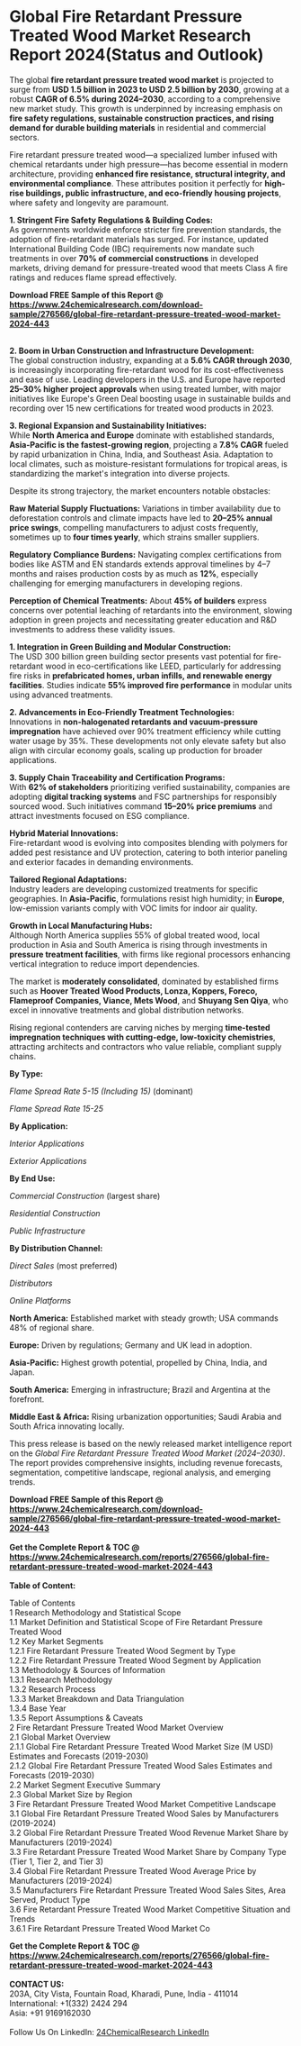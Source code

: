 <h1>Global Fire Retardant Pressure Treated Wood Market Research Report 2024(Status and Outlook)</h1><p>The global <strong>fire retardant pressure treated wood market</strong> is projected to surge from <strong>USD 1.5 billion in 2023 to USD 2.5 billion by 2030</strong>, growing at a robust <strong>CAGR of 6.5% during 2024–2030</strong>, according to a comprehensive new market study. This growth is underpinned by increasing emphasis on <strong>fire safety regulations, sustainable construction practices, and rising demand for durable building materials</strong> in residential and commercial sectors.</p><p>Fire retardant pressure treated wood—a specialized lumber infused with chemical retardants under high pressure—has become essential in modern architecture, providing <strong>enhanced fire resistance, structural integrity, and environmental compliance</strong>. These attributes position it perfectly for <strong>high-rise buildings, public infrastructure, and eco-friendly housing projects</strong>, where safety and longevity are paramount.</p><p><strong>1. Stringent Fire Safety Regulations &amp; Building Codes:</strong><br>
As governments worldwide enforce stricter fire prevention standards, the adoption of fire-retardant materials has surged. For instance, updated International Building Code (IBC) requirements now mandate such treatments in over <strong>70% of commercial constructions</strong> in developed markets, driving demand for pressure-treated wood that meets Class A fire ratings and reduces flame spread effectively.</p><div><b>Download FREE Sample of this Report @ 
            <a href="https://www.24chemicalresearch.com/download-sample/276566/global-fire-retardant-pressure-treated-wood-market-2024-443">
            https://www.24chemicalresearch.com/download-sample/276566/global-fire-retardant-pressure-treated-wood-market-2024-443</a></b></div><br><p><strong>2. Boom in Urban Construction and Infrastructure Development:</strong><br>
The global construction industry, expanding at a <strong>5.6% CAGR through 2030</strong>, is increasingly incorporating fire-retardant wood for its cost-effectiveness and ease of use. Leading developers in the U.S. and Europe have reported <strong>25–30% higher project approvals</strong> when using treated lumber, with major initiatives like Europe's Green Deal boosting usage in sustainable builds and recording over 15 new certifications for treated wood products in 2023.</p><p><strong>3. Regional Expansion and Sustainability Initiatives:</strong><br>
While <strong>North America and Europe</strong> dominate with established standards, <strong>Asia-Pacific is the fastest-growing region</strong>, projecting a <strong>7.8% CAGR</strong> fueled by rapid urbanization in China, India, and Southeast Asia. Adaptation to local climates, such as moisture-resistant formulations for tropical areas, is standardizing the market's integration into diverse projects.</p><p>Despite its strong trajectory, the market encounters notable obstacles:</p><p><strong>Raw Material Supply Fluctuations:</strong> Variations in timber availability due to deforestation controls and climate impacts have led to <strong>20–25% annual price swings</strong>, compelling manufacturers to adjust costs frequently, sometimes up to <strong>four times yearly</strong>, which strains smaller suppliers.</p><p><strong>Regulatory Compliance Burdens:</strong> Navigating complex certifications from bodies like ASTM and EN standards extends approval timelines by 4–7 months and raises production costs by as much as <strong>12%</strong>, especially challenging for emerging manufacturers in developing regions.</p><p><strong>Perception of Chemical Treatments:</strong> About <strong>45% of builders</strong> express concerns over potential leaching of retardants into the environment, slowing adoption in green projects and necessitating greater education and R&amp;D investments to address these validity issues.</p><p><strong>1. Integration in Green Building and Modular Construction:</strong><br>
The USD 300 billion green building sector presents vast potential for fire-retardant wood in eco-certifications like LEED, particularly for addressing fire risks in <strong>prefabricated homes, urban infills, and renewable energy facilities</strong>. Studies indicate <strong>55% improved fire performance</strong> in modular units using advanced treatments.</p><p><strong>2. Advancements in Eco-Friendly Treatment Technologies:</strong><br>
Innovations in <strong>non-halogenated retardants and vacuum-pressure impregnation</strong> have achieved over 90% treatment efficiency while cutting water usage by 35%. These developments not only elevate safety but also align with circular economy goals, scaling up production for broader applications.</p><p><strong>3. Supply Chain Traceability and Certification Programs:</strong><br>
With <strong>62% of stakeholders</strong> prioritizing verified sustainability, companies are adopting <strong>digital tracking systems</strong> and FSC partnerships for responsibly sourced wood. Such initiatives command <strong>15–20% price premiums</strong> and attract investments focused on ESG compliance.</p><p><strong>Hybrid Material Innovations:</strong><br>
	Fire-retardant wood is evolving into composites blending with polymers for added pest resistance and UV protection, catering to both interior paneling and exterior facades in demanding environments.</p><p><strong>Tailored Regional Adaptations:</strong><br>
	Industry leaders are developing customized treatments for specific geographies. In <strong>Asia-Pacific</strong>, formulations resist high humidity; in <strong>Europe</strong>, low-emission variants comply with VOC limits for indoor air quality.</p><p><strong>Growth in Local Manufacturing Hubs:</strong><br>
	Although North America supplies 55% of global treated wood, local production in Asia and South America is rising through investments in <strong>pressure treatment facilities</strong>, with firms like regional processors enhancing vertical integration to reduce import dependencies.</p><p>The market is <strong>moderately consolidated</strong>, dominated by established firms such as <strong>Hoover Treated Wood Products, Lonza, Koppers, Foreco, Flameproof Companies, Viance, Mets Wood</strong>, and <strong>Shuyang Sen Qiya</strong>, who excel in innovative treatments and global distribution networks.</p><p>Rising regional contenders are carving niches by merging <strong>time-tested impregnation techniques with cutting-edge, low-toxicity chemistries</strong>, attracting architects and contractors who value reliable, compliant supply chains.</p><p><strong>By Type:</strong></p><p><em>Flame Spread Rate 5-15 (Including 15)</em> (dominant)</p><p><em>Flame Spread Rate 15-25</em></p><p><strong>By Application:</strong></p><p><em>Interior Applications</em></p><p><em>Exterior Applications</em></p><p><strong>By End Use:</strong></p><p><em>Commercial Construction</em> (largest share)</p><p><em>Residential Construction</em></p><p><em>Public Infrastructure</em></p><p><strong>By Distribution Channel:</strong></p><p><em>Direct Sales</em> (most preferred)</p><p><em>Distributors</em></p><p><em>Online Platforms</em></p><p><strong>North America:</strong> Established market with steady growth; USA commands 48% of regional share.</p><p><strong>Europe:</strong> Driven by regulations; Germany and UK lead in adoption.</p><p><strong>Asia-Pacific:</strong> Highest growth potential, propelled by China, India, and Japan.</p><p><strong>South America:</strong> Emerging in infrastructure; Brazil and Argentina at the forefront.</p><p><strong>Middle East &amp; Africa:</strong> Rising urbanization opportunities; Saudi Arabia and South Africa innovating locally.</p><p>This press release is based on the newly released market intelligence report on the <em>Global Fire Retardant Pressure Treated Wood Market (2024–2030)</em>. The report provides comprehensive insights, including revenue forecasts, segmentation, competitive landscape, regional analysis, and emerging trends.</p><div><b>Download FREE Sample of this Report @ 
            <a href="https://www.24chemicalresearch.com/download-sample/276566/global-fire-retardant-pressure-treated-wood-market-2024-443">
            https://www.24chemicalresearch.com/download-sample/276566/global-fire-retardant-pressure-treated-wood-market-2024-443</a></b></div><br><div><b>Get the Complete Report & TOC @ 
            <a href="https://www.24chemicalresearch.com/reports/276566/global-fire-retardant-pressure-treated-wood-market-2024-443">
            https://www.24chemicalresearch.com/reports/276566/global-fire-retardant-pressure-treated-wood-market-2024-443</a></b></div><br>
            <b>Table of Content:</b><p>Table of Contents<br />
1 Research Methodology and Statistical Scope<br />
1.1 Market Definition and Statistical Scope of Fire Retardant Pressure Treated Wood<br />
1.2 Key Market Segments<br />
1.2.1 Fire Retardant Pressure Treated Wood Segment by Type<br />
1.2.2 Fire Retardant Pressure Treated Wood Segment by Application<br />
1.3 Methodology & Sources of Information<br />
1.3.1 Research Methodology<br />
1.3.2 Research Process<br />
1.3.3 Market Breakdown and Data Triangulation<br />
1.3.4 Base Year<br />
1.3.5 Report Assumptions & Caveats<br />
2 Fire Retardant Pressure Treated Wood Market Overview<br />
2.1 Global Market Overview<br />
2.1.1 Global Fire Retardant Pressure Treated Wood Market Size (M USD) Estimates and Forecasts (2019-2030)<br />
2.1.2 Global Fire Retardant Pressure Treated Wood Sales Estimates and Forecasts (2019-2030)<br />
2.2 Market Segment Executive Summary<br />
2.3 Global Market Size by Region<br />
3 Fire Retardant Pressure Treated Wood Market Competitive Landscape<br />
3.1 Global Fire Retardant Pressure Treated Wood Sales by Manufacturers (2019-2024)<br />
3.2 Global Fire Retardant Pressure Treated Wood Revenue Market Share by Manufacturers (2019-2024)<br />
3.3 Fire Retardant Pressure Treated Wood Market Share by Company Type (Tier 1, Tier 2, and Tier 3)<br />
3.4 Global Fire Retardant Pressure Treated Wood Average Price by Manufacturers (2019-2024)<br />
3.5 Manufacturers Fire Retardant Pressure Treated Wood Sales Sites, Area Served, Product Type<br />
3.6 Fire Retardant Pressure Treated Wood Market Competitive Situation and Trends<br />
3.6.1 Fire Retardant Pressure Treated Wood Market Co</p><div><b>Get the Complete Report & TOC @ 
            <a href="https://www.24chemicalresearch.com/reports/276566/global-fire-retardant-pressure-treated-wood-market-2024-443">
            https://www.24chemicalresearch.com/reports/276566/global-fire-retardant-pressure-treated-wood-market-2024-443</a></b></div><br><b>CONTACT US:</b><br>
            203A, City Vista, Fountain Road, Kharadi, Pune, India - 411014<br>
            International: +1(332) 2424 294<br>
            Asia: +91 9169162030 <br><br>
            Follow Us On LinkedIn: <a href="https://www.linkedin.com/company/24chemicalresearch/">24ChemicalResearch LinkedIn</a>